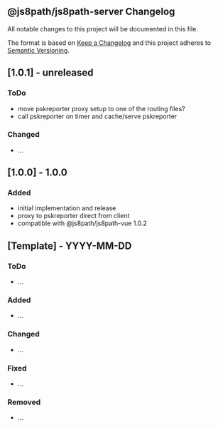 ## @js8path/js8path-server Changelog
All notable changes to this project will be documented in this file.

The format is based on [Keep a Changelog](http://keepachangelog.com/en/1.0.0/)
and this project adheres to [Semantic Versioning](http://semver.org/spec/v2.0.0.html).

## [1.0.1] - unreleased

### ToDo
- move pskreporter proxy setup to one of the routing files?
- call pskreporter on timer and cache/serve pskreporter 

### Changed
- ...

## [1.0.0] - 1.0.0

### Added
- initial implementation and release
- proxy to pskreporter direct from client
- compatible with @js8path/js8path-vue 1.0.2

## [Template] - YYYY-MM-DD

### ToDo
- ...

### Added
- ...

### Changed
- ...

### Fixed
- ...

### Removed
- ...

